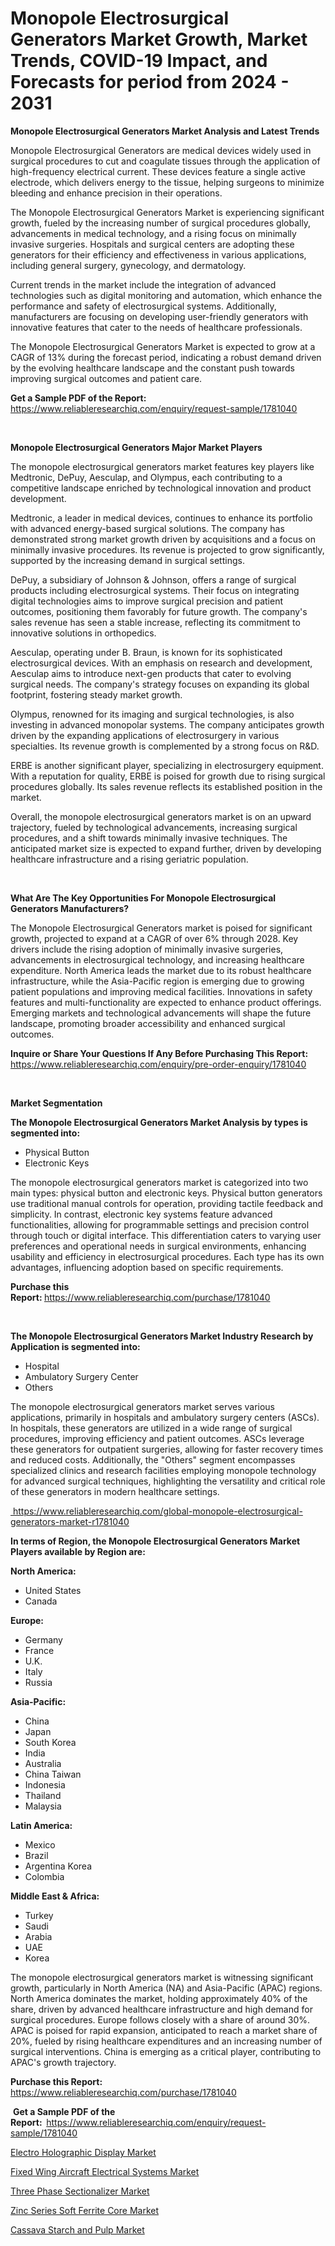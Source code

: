 <p><h1>Monopole Electrosurgical Generators Market Growth, Market Trends, COVID-19 Impact, and Forecasts for period from 2024 - 2031</h1></p><p><strong>Monopole Electrosurgical Generators Market Analysis and Latest Trends</strong></p>
<p><p>Monopole Electrosurgical Generators are medical devices widely used in surgical procedures to cut and coagulate tissues through the application of high-frequency electrical current. These devices feature a single active electrode, which delivers energy to the tissue, helping surgeons to minimize bleeding and enhance precision in their operations.</p><p>The Monopole Electrosurgical Generators Market is experiencing significant growth, fueled by the increasing number of surgical procedures globally, advancements in medical technology, and a rising focus on minimally invasive surgeries. Hospitals and surgical centers are adopting these generators for their efficiency and effectiveness in various applications, including general surgery, gynecology, and dermatology.</p><p>Current trends in the market include the integration of advanced technologies such as digital monitoring and automation, which enhance the performance and safety of electrosurgical systems. Additionally, manufacturers are focusing on developing user-friendly generators with innovative features that cater to the needs of healthcare professionals.</p><p>The Monopole Electrosurgical Generators Market is expected to grow at a CAGR of 13% during the forecast period, indicating a robust demand driven by the evolving healthcare landscape and the constant push towards improving surgical outcomes and patient care.</p></p>
<p><strong>Get a Sample PDF of the Report:&nbsp;</strong> <a href="https://www.reliableresearchiq.com/enquiry/request-sample/1781040?utm_campaign=1106&utm_medium=2&utm_source=Github&utm_content=ia&utm_term=13102024&utm_id=monopole-electrosurgical-generators">https://www.reliableresearchiq.com/enquiry/request-sample/1781040</a></p>
<p>&nbsp;</p>
<p><strong>Monopole Electrosurgical Generators Major Market Players</strong></p>
<p><p>The monopole electrosurgical generators market features key players like Medtronic, DePuy, Aesculap, and Olympus, each contributing to a competitive landscape enriched by technological innovation and product development.</p><p>Medtronic, a leader in medical devices, continues to enhance its portfolio with advanced energy-based surgical solutions. The company has demonstrated strong market growth driven by acquisitions and a focus on minimally invasive procedures. Its revenue is projected to grow significantly, supported by the increasing demand in surgical settings.</p><p>DePuy, a subsidiary of Johnson & Johnson, offers a range of surgical products including electrosurgical systems. Their focus on integrating digital technologies aims to improve surgical precision and patient outcomes, positioning them favorably for future growth. The company's sales revenue has seen a stable increase, reflecting its commitment to innovative solutions in orthopedics.</p><p>Aesculap, operating under B. Braun, is known for its sophisticated electrosurgical devices. With an emphasis on research and development, Aesculap aims to introduce next-gen products that cater to evolving surgical needs. The company's strategy focuses on expanding its global footprint, fostering steady market growth.</p><p>Olympus, renowned for its imaging and surgical technologies, is also investing in advanced monopolar systems. The company anticipates growth driven by the expanding applications of electrosurgery in various specialties. Its revenue growth is complemented by a strong focus on R&D.</p><p>ERBE is another significant player, specializing in electrosurgery equipment. With a reputation for quality, ERBE is poised for growth due to rising surgical procedures globally. Its sales revenue reflects its established position in the market.</p><p>Overall, the monopole electrosurgical generators market is on an upward trajectory, fueled by technological advancements, increasing surgical procedures, and a shift towards minimally invasive techniques. The anticipated market size is expected to expand further, driven by developing healthcare infrastructure and a rising geriatric population.</p></p>
<p>&nbsp;</p>
<p><strong>What Are The Key Opportunities For Monopole Electrosurgical Generators Manufacturers?</strong></p>
<p><p>The Monopole Electrosurgical Generators market is poised for significant growth, projected to expand at a CAGR of over 6% through 2028. Key drivers include the rising adoption of minimally invasive surgeries, advancements in electrosurgical technology, and increasing healthcare expenditure. North America leads the market due to its robust healthcare infrastructure, while the Asia-Pacific region is emerging due to growing patient populations and improving medical facilities. Innovations in safety features and multi-functionality are expected to enhance product offerings. Emerging markets and technological advancements will shape the future landscape, promoting broader accessibility and enhanced surgical outcomes.</p></p>
<p><strong>Inquire or Share Your Questions If Any Before Purchasing This Report:</strong> <a href="https://www.reliableresearchiq.com/enquiry/pre-order-enquiry/1781040?utm_campaign=1106&utm_medium=2&utm_source=Github&utm_content=ia&utm_term=13102024&utm_id=monopole-electrosurgical-generators">https://www.reliableresearchiq.com/enquiry/pre-order-enquiry/1781040</a></p>
<p>&nbsp;</p>
<p><strong>Market Segmentation</strong></p>
<p><strong>The Monopole Electrosurgical Generators Market Analysis by types is segmented into:</strong></p>
<p><ul><li>Physical Button</li><li>Electronic Keys</li></ul></p>
<p><p>The monopole electrosurgical generators market is categorized into two main types: physical button and electronic keys. Physical button generators use traditional manual controls for operation, providing tactile feedback and simplicity. In contrast, electronic key systems feature advanced functionalities, allowing for programmable settings and precision control through touch or digital interface. This differentiation caters to varying user preferences and operational needs in surgical environments, enhancing usability and efficiency in electrosurgical procedures. Each type has its own advantages, influencing adoption based on specific requirements.</p></p>
<p><strong>Purchase this Report:&nbsp;</strong><a href="https://www.reliableresearchiq.com/purchase/1781040?utm_campaign=1106&utm_medium=2&utm_source=Github&utm_content=ia&utm_term=13102024&utm_id=monopole-electrosurgical-generators">https://www.reliableresearchiq.com/purchase/1781040</a></p>
<p>&nbsp;</p>
<p><strong>The Monopole Electrosurgical Generators Market Industry Research by Application is segmented into:</strong></p>
<p><ul><li>Hospital</li><li>Ambulatory Surgery Center</li><li>Others</li></ul></p>
<p><p>The monopole electrosurgical generators market serves various applications, primarily in hospitals and ambulatory surgery centers (ASCs). In hospitals, these generators are utilized in a wide range of surgical procedures, improving efficiency and patient outcomes. ASCs leverage these generators for outpatient surgeries, allowing for faster recovery times and reduced costs. Additionally, the "Others" segment encompasses specialized clinics and research facilities employing monopole technology for advanced surgical techniques, highlighting the versatility and critical role of these generators in modern healthcare settings.</p></p>
<p><a href="https://www.reliableresearchiq.com/global-monopole-electrosurgical-generators-market-r1781040?utm_campaign=1106&utm_medium=2&utm_source=Github&utm_content=ia&utm_term=13102024&utm_id=monopole-electrosurgical-generators">&nbsp;https://www.reliableresearchiq.com/global-monopole-electrosurgical-generators-market-r1781040</a></p>
<p><strong>In terms of Region, the Monopole Electrosurgical Generators Market Players available by Region are:</strong></p>
<p>
    <p> <strong> North America: </strong>
        <ul>
            <li>United States</li>
            <li>Canada</li>
        </ul>
        </p> 
    <p> <strong> Europe: </strong>
        <ul>
            <li>Germany</li>
            <li>France</li>
            <li>U.K.</li>
            <li>Italy</li>
            <li>Russia</li>
        </ul>
        </p> 
    <p> <strong> Asia-Pacific: </strong>
        <ul>
            <li>China</li>
            <li>Japan</li>
            <li>South Korea</li>
            <li>India</li>
            <li>Australia</li>
            <li>China Taiwan</li>
            <li>Indonesia</li>
            <li>Thailand</li>
            <li>Malaysia</li>
        </ul>
        </p> 
    <p> <strong> Latin America: </strong>
        <ul>
            <li>Mexico</li>
            <li>Brazil</li>
            <li>Argentina Korea</li>
            <li>Colombia</li>
        </ul>
        </p> 
    <p> <strong> Middle East & Africa: </strong>
        <ul>
            <li>Turkey</li>
            <li>Saudi</li>
            <li>Arabia</li>
            <li>UAE</li>
            <li>Korea</li>
        </ul>
    </p>
    </p>
<p><p>The monopole electrosurgical generators market is witnessing significant growth, particularly in North America (NA) and Asia-Pacific (APAC) regions. North America dominates the market, holding approximately 40% of the share, driven by advanced healthcare infrastructure and high demand for surgical procedures. Europe follows closely with a share of around 30%. APAC is poised for rapid expansion, anticipated to reach a market share of 20%, fueled by rising healthcare expenditures and an increasing number of surgical interventions. China is emerging as a critical player, contributing to APAC's growth trajectory.</p></p>
<p><strong>Purchase this Report: </strong><a href="https://www.reliableresearchiq.com/purchase/1781040?utm_campaign=1106&utm_medium=2&utm_source=Github&utm_content=ia&utm_term=13102024&utm_id=monopole-electrosurgical-generators">https://www.reliableresearchiq.com/purchase/1781040</a></p>
<p>&nbsp;<strong>Get a Sample PDF of the Report:&nbsp;&nbsp;</strong><a href="https://www.reliableresearchiq.com/enquiry/request-sample/1781040?utm_campaign=1106&utm_medium=2&utm_source=Github&utm_content=ia&utm_term=13102024&utm_id=monopole-electrosurgical-generators">https://www.reliableresearchiq.com/enquiry/request-sample/1781040</a></p>
<p><strong></strong></p>
<p><p><a href="https://www.linkedin.com/pulse/surfing-electro-holographic-display-wave-riding-market-currents-bnxvf?utm_campaign=1106&utm_medium=2&utm_source=Github&utm_content=ia&utm_term=13102024&utm_id=monopole-electrosurgical-generators">Electro Holographic Display Market</a></p><p><a href="https://www.linkedin.com/pulse/strategic-forecast-fixed-wing-aircraft-electrical-systems-il8ze?utm_campaign=1106&utm_medium=2&utm_source=Github&utm_content=ia&utm_term=13102024&utm_id=monopole-electrosurgical-generators">Fixed Wing Aircraft Electrical Systems Market</a></p><p><a href="https://www.linkedin.com/pulse/three-phase-sectionalizer-market-strategic-insights-product-oxczc?utm_campaign=1106&utm_medium=2&utm_source=Github&utm_content=ia&utm_term=13102024&utm_id=monopole-electrosurgical-generators">Three Phase Sectionalizer Market</a></p><p><a href="https://github.com/kathiestrine5ty/Market-Research-Report-List-1/blob/main/zinc-series-soft-ferrite-core-market.md?utm_campaign=1106&utm_medium=2&utm_source=Github&utm_content=ia&utm_term=13102024&utm_id=monopole-electrosurgical-generators">Zinc Series Soft Ferrite Core Market</a></p><p><a href="https://github.com/HeatherFernandez476/Market-Research-Report-List-1/blob/main/cassava-starch-and-pulp-market.md?utm_campaign=1106&utm_medium=2&utm_source=Github&utm_content=ia&utm_term=13102024&utm_id=monopole-electrosurgical-generators">Cassava Starch and Pulp Market</a></p></p>